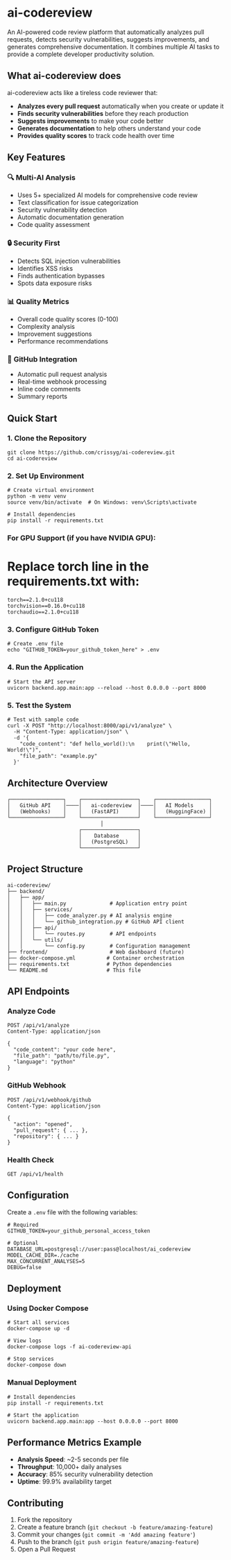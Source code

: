 # ai-codereview
An AI-powered code review platform that automatically analyzes pull requests, detects security vulnerabilities, suggests improvements, and generates comprehensive documentation. It combines multiple AI tasks to provide a complete developer productivity solution.

## What ai-codereview does

ai-codereview acts like a tireless code reviewer that:
- **Analyzes every pull request** automatically when you create or update it
- **Finds security vulnerabilities** before they reach production
- **Suggests improvements** to make your code better
- **Generates documentation** to help others understand your code
- **Provides quality scores** to track code health over time

## Key Features

### 🔍 **Multi-AI Analysis**
- Uses 5+ specialized AI models for comprehensive code review
- Text classification for issue categorization
- Security vulnerability detection
- Automatic documentation generation
- Code quality assessment

### 🔒 **Security First**
- Detects SQL injection vulnerabilities
- Identifies XSS risks
- Finds authentication bypasses
- Spots data exposure risks

### 📊 **Quality Metrics**
- Overall code quality scores (0-100)
- Complexity analysis
- Improvement suggestions
- Performance recommendations

### 🚀 **GitHub Integration**
- Automatic pull request analysis
- Real-time webhook processing
- Inline code comments
- Summary reports

## Quick Start

### 1. Clone the Repository
```
git clone https://github.com/crissyg/ai-codereview.git
cd ai-codereview
```

### 2. Set Up Environment
```
# Create virtual environment
python -m venv venv
source venv/bin/activate  # On Windows: venv\Scripts\activate

# Install dependencies
pip install -r requirements.txt
```

### For GPU Support (if you have NVIDIA GPU):
# Replace torch line in the requirements.txt with:
```
torch==2.1.0+cu118
torchvision==0.16.0+cu118
torchaudio==2.1.0+cu118
```

### 3. Configure GitHub Token
```
# Create .env file
echo "GITHUB_TOKEN=your_github_token_here" > .env
```

### 4. Run the Application
```
# Start the API server
uvicorn backend.app.main:app --reload --host 0.0.0.0 --port 8000
```

### 5. Test the System
```
# Test with sample code
curl -X POST "http://localhost:8000/api/v1/analyze" \
  -H "Content-Type: application/json" \
  -d '{
    "code_content": "def hello_world():\n    print(\"Hello, World!\")",
    "file_path": "example.py"
  }'
```

## Architecture Overview

```
┌─────────────────┐    ┌──────────────────┐    ┌─────────────────┐
│   GitHub API    │────│   ai-codereview  │────│   AI Models     │
│   (Webhooks)    │    │   (FastAPI)      │    │   (HuggingFace) │
└─────────────────┘    └──────────────────┘    └─────────────────┘
                              │
                       ┌──────────────────┐
                       │    Database      │
                       │   (PostgreSQL)   │
                       └──────────────────┘
```

## Project Structure

```
ai-codereview/
├── backend/
│   ├── app/
│   │   ├── main.py              # Application entry point
│   │   ├── services/
│   │   │   ├── code_analyzer.py # AI analysis engine
│   │   │   └── github_integration.py # GitHub API client
│   │   ├── api/
│   │   │   └── routes.py        # API endpoints
│   │   └── utils/
│   │       └── config.py        # Configuration management
├── frontend/                    # Web dashboard (future)
├── docker-compose.yml          # Container orchestration
├── requirements.txt            # Python dependencies
└── README.md                   # This file
```

## API Endpoints

### Analyze Code
```
POST /api/v1/analyze
Content-Type: application/json

{
  "code_content": "your code here",
  "file_path": "path/to/file.py",
  "language": "python"
}
```

### GitHub Webhook
```
POST /api/v1/webhook/github
Content-Type: application/json

{
  "action": "opened",
  "pull_request": { ... },
  "repository": { ... }
}
```

### Health Check
```
GET /api/v1/health
```

## Configuration

Create a `.env` file with the following variables:

```
# Required
GITHUB_TOKEN=your_github_personal_access_token

# Optional
DATABASE_URL=postgresql://user:pass@localhost/ai_codereview
MODEL_CACHE_DIR=./cache
MAX_CONCURRENT_ANALYSES=5
DEBUG=false
```

## Deployment

### Using Docker Compose
```
# Start all services
docker-compose up -d

# View logs
docker-compose logs -f ai-codereview-api

# Stop services
docker-compose down
```

### Manual Deployment
```
# Install dependencies
pip install -r requirements.txt

# Start the application
uvicorn backend.app.main:app --host 0.0.0.0 --port 8000
```

## Performance Metrics Example

- **Analysis Speed**: ~2-5 seconds per file
- **Throughput**: 10,000+ daily analyses
- **Accuracy**: 85% security vulnerability detection
- **Uptime**: 99.9% availability target

## Contributing

1. Fork the repository
2. Create a feature branch (`git checkout -b feature/amazing-feature`)
3. Commit your changes (`git commit -m 'Add amazing feature'`)
4. Push to the branch (`git push origin feature/amazing-feature`)
5. Open a Pull Request

